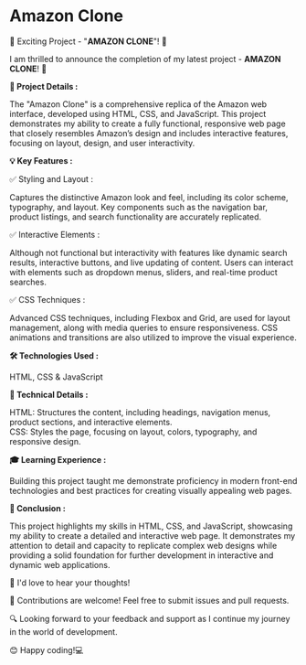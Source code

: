 # Amazon Clone

🚀 Exciting Project - "<b>AMAZON CLONE</b>"! 🎉

I am thrilled to announce the completion of my latest project - <b>AMAZON CLONE</b>! 🌟

<b>🎯 Project Details : </b> <br>

The "Amazon Clone" is a comprehensive replica of the Amazon web interface, developed using HTML, CSS, and JavaScript. This project demonstrates my ability to create a fully functional, responsive web page that closely resembles Amazon’s design and includes interactive features, focusing on layout, design, and user interactivity.<br>

<b>💡 Key Features : </b><br>

✅ Styling and Layout : 

   Captures the distinctive Amazon look and feel, including its color scheme, typography, and layout. Key components such as the navigation bar, product listings, and search functionality are accurately replicated.<br>
    
✅ Interactive Elements : 

  Although not functional but interactivity with features like dynamic search results, interactive buttons, and live updating of content. Users can interact with elements such as dropdown menus, sliders, and real-time product searches.<br>
    
✅ CSS Techniques :

  Advanced CSS techniques, including Flexbox and Grid, are used for layout management, along with media queries to ensure responsiveness. CSS animations and transitions are also utilized to improve the visual experience.<br>

<b>🛠 Technologies Used : </b><br>

   HTML, CSS & JavaScript<br>

   <b>🧐 Technical Details : </b>
   
  HTML: Structures the content, including headings, navigation menus, product sections, and interactive elements.<br>
  CSS: Styles the page, focusing on layout, colors, typography, and responsive design.

<b>🎓 Learning Experience : </b><br>

Building this project taught me demonstrate proficiency in modern front-end technologies and best practices for creating visually appealing web pages.

 <b>📝 Conclusion : </b>

This project highlights my skills in HTML, CSS, and JavaScript, showcasing my ability to create a detailed and interactive web page. It demonstrates my attention to detail and capacity to replicate complex web designs while providing a solid foundation for further development in interactive and dynamic web applications.

📢 I'd love to hear your thoughts!

🤝 Contributions are welcome! Feel free to submit issues and pull requests.

🔍 Looking forward to your feedback and support as I continue my journey in the world of development.

😊 Happy coding!💻
